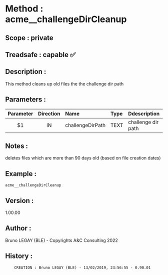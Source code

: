 ﻿# **Method :** acme__challengeDirCleanup## **Scope :** private## **Treadsafe :** capable ✅ ## **Description :** This method cleans up old files the the challenge dir path## **Parameters :** | Parameter | Direction | Name | Type | Ddescription | |:----:|:----:|:----|:----|:----| | $1 | IN | challengeDirPath | TEXT | challenge dir path | ## **Notes :** deletes files which are more than 90 days old (based on file creation dates)## **Example :** ```acme__challengeDirCleanup```## **Version :** 1.00.00## **Author :** Bruno LEGAY (BLE) - Copyrights A&C Consulting 2022## **History :**          CREATION : Bruno LEGAY (BLE) - 13/02/2019, 23:56:55 - 0.90.01